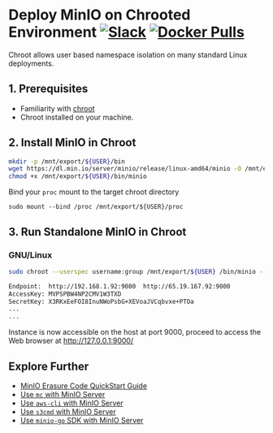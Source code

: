 # Deploy MinIO on Chrooted Environment [![Slack](https://slack.min.io/slack?type=svg)](https://slack.min.io) [![Docker Pulls](https://img.shields.io/docker/pulls/minio/minio.svg?maxAge=604800)](https://hub.docker.com/r/minio/minio/)

Chroot allows user based namespace isolation on many standard Linux deployments.

## 1. Prerequisites
* Familiarity with [chroot](http://man7.org/linux/man-pages/man2/chroot.2.html)
* Chroot installed on your machine.

## 2. Install MinIO in Chroot
```sh
mkdir -p /mnt/export/${USER}/bin
wget https://dl.min.io/server/minio/release/linux-amd64/minio -O /mnt/export/${USER}/bin/minio
chmod +x /mnt/export/${USER}/bin/minio
```

Bind your `proc` mount to the target chroot directory
```
sudo mount --bind /proc /mnt/export/${USER}/proc
```

## 3. Run Standalone MinIO in Chroot
### GNU/Linux
```sh
sudo chroot --userspec username:group /mnt/export/${USER} /bin/minio --config-dir=/.minio server /data

Endpoint:  http://192.168.1.92:9000  http://65.19.167.92:9000
AccessKey: MVPSPBW4NP2CMV1W3TXD
SecretKey: X3RKxEeFOI8InuNWoPsbG+XEVoaJVCqbvxe+PTOa
...
...
```

Instance is now accessible on the host at port 9000, proceed to access the Web browser at http://127.0.0.1:9000/

## Explore Further
- [MinIO Erasure Code QuickStart Guide](https://docs.min.io/docs/minio-erasure-code-quickstart-guide)
- [Use `mc` with MinIO Server](https://docs.min.io/docs/minio-client-quickstart-guide)
- [Use `aws-cli` with MinIO Server](https://docs.min.io/docs/aws-cli-with-minio)
- [Use `s3cmd` with MinIO Server](https://docs.min.io/docs/s3cmd-with-minio)
- [Use `minio-go` SDK with MinIO Server](https://docs.min.io/docs/golang-client-quickstart-guide)
